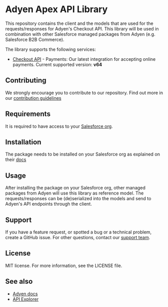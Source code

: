 # Adyen Apex API Library
  
This repository contains the client and the models that are used for the requests/responses for Adyen's Checkout API. 
This library will be used in combination with other Salesforce managed packages from Adyen (e.g. Salesforce B2B Commerce). 

The library supports the following services:
 
* [Checkout API](https://docs.adyen.com/api-explorer/#/CheckoutService/v64/overview) - Payments: Our latest integration for accepting online payments. Current supported version: **v64**

## Contributing
We strongly encourage you to contribute to our repository. Find out more in our [contribution guidelines](https://github.com/Adyen/.github/blob/master/CONTRIBUTING.md)

## Requirements
It is required to have access to your [Salesforce org](https://login.salesforce.com/).

## Installation
The package needs to be installed on your Salesforce org as explained on their [docs](https://developer.salesforce.com/docs/atlas.en-us.sfdx_dev.meta/sfdx_dev/sfdx_dev_dev2gp_install_pkg.htm)

## Usage
After installing the package on your Salesforce org, other managed packages from Adyen will use this library as reference model. 
The requests/responses can be (de)serialized into the models and send to Adyen's API endpoints through the client. 

## Support
If you have a feature request, or spotted a bug or a technical problem, create a GitHub issue. For other questions, contact our [support team](https://support.adyen.com/hc/en-us/requests/new?ticket_form_id=360000705420).    

## License    
MIT license. For more information, see the LICENSE file.

## See also
* [Adyen docs](https://docs.adyen.com/)
* [API Explorer](https://docs.adyen.com/api-explorer/)
